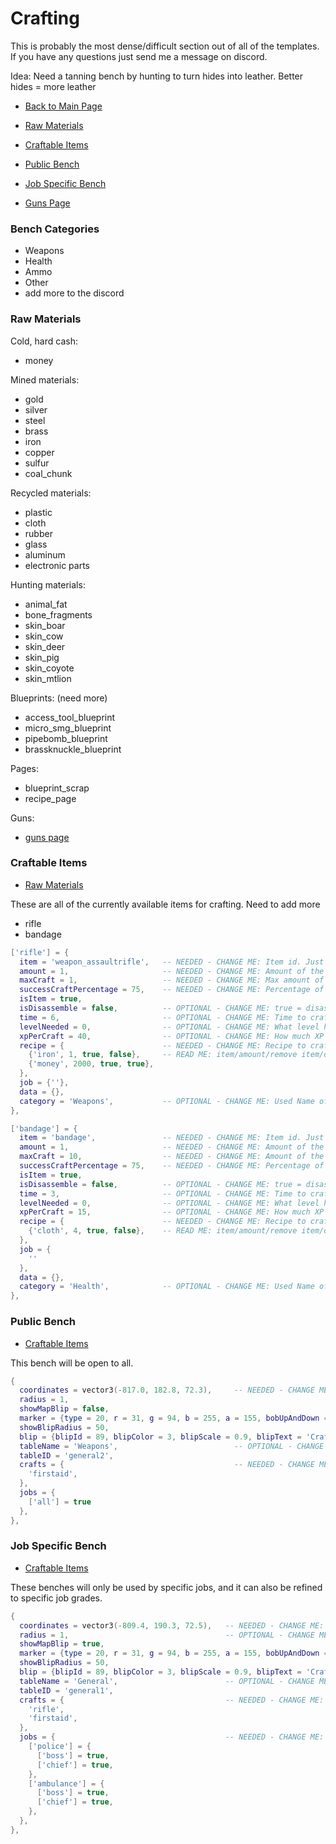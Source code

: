 # Crafting

This is probably the most dense/difficult section out of all of the templates.
If you have any questions just send me a message on discord.

Idea: Need a tanning bench by hunting to turn hides into leather. Better hides =
more leather

- [Back to Main Page](../README.md#alcatraz-templates)

- [Raw Materials](#raw-materials)
- [Craftable Items](#craftable-items)
- [Public Bench](#public-bench)
- [Job Specific Bench](#job-specific-bench)

- [Guns Page](./weapons/README.md#custom-guns)

### Bench Categories

- Weapons
- Health
- Ammo
- Other
- add more to the discord

### Raw Materials

Cold, hard cash:

- money

Mined materials:

- gold
- silver
- steel
- brass
- iron
- copper
- sulfur
- coal_chunk

Recycled materials:

- plastic
- cloth
- rubber
- glass
- aluminum
- electronic parts

Hunting materials:

- animal_fat
- bone_fragments
- skin_boar
- skin_cow
- skin_deer
- skin_pig
- skin_coyote
- skin_mtlion

Blueprints: (need more)

- access_tool_blueprint
- micro_smg_blueprint
- pipebomb_blueprint
- brassknuckle_blueprint

Pages:

- blueprint_scrap
- recipe_page

Guns:

- [guns page](./weapons/README.md)

### Craftable Items

- [Raw Materials](#raw-materials)

These are all of the currently available items for crafting. Need to add more

- rifle
- bandage

```lua
['rifle'] = {
  item = 'weapon_assaultrifle',   -- NEEDED - CHANGE ME: Item id. Just write out the item name as you see it, and I can find the proper name. Adding list of items soon.
  amount = 1,                     -- NEEDED - CHANGE ME: Amount of the item the player will receive
  maxCraft = 1,                   -- NEEDED - CHANGE ME: Max amount of crafts at a time
  successCraftPercentage = 75,    -- NEEDED - CHANGE ME: Percentage of successful craft 0 = 0% | 50 = 50% | 100 = 100%
  isItem = true,
  isDisassemble = false,          -- OPTIONAL - CHANGE ME: true = disassemble | false = craft
  time = 6,                       -- OPTIONAL - CHANGE ME: Time to craft (in seconds)
  levelNeeded = 0,                -- OPTIONAL - CHANGE ME: What level he needs to craft this item
  xpPerCraft = 40,                -- OPTIONAL - CHANGE ME: How much XP he receives after crafting this item
  recipe = {                      -- NEEDED - CHANGE ME: Recipe to craft it. Add more/less materials (materials list above) depending on the item
    {'iron', 1, true, false},     -- READ ME: item/amount/remove item/only true for money
    {'money', 2000, true, true},
  },
  job = {''},
  data = {},
  category = 'Weapons',           -- OPTIONAL - CHANGE ME: Used Name of the category
},
```

```lua
['bandage'] = {
  item = 'bandage',               -- NEEDED - CHANGE ME: Item id. Just write out the item name as you see it, and I can find the proper name. Adding list of items soon.
  amount = 1,                     -- NEEDED - CHANGE ME: Amount of the item the player will receive
  maxCraft = 10,                  -- NEEDED - CHANGE ME: Amount of the item the player will receive
  successCraftPercentage = 75,    -- NEEDED - CHANGE ME: Percentage of successful craft 0 = 0% | 50 = 50% | 100 = 100%
  isItem = true,
  isDisassemble = false,          -- OPTIONAL - CHANGE ME: true = disassemble | false = craft
  time = 3,                       -- OPTIONAL - CHANGE ME: Time to craft (in seconds)
  levelNeeded = 0,                -- OPTIONAL - CHANGE ME: What level he needs to craft this item
  xpPerCraft = 15,                -- OPTIONAL - CHANGE ME: How much XP he receives after crafting this item
  recipe = {                      -- NEEDED - CHANGE ME: Recipe to craft it. Add more/less materials (materials list above) depending on the item
    {'cloth', 4, true, false},    -- READ ME: item/amount/remove item/only true for money
  },
  job = {
    ''
  },
  data = {},
  category = 'Health',            -- OPTIONAL - CHANGE ME: Used Name of the category
},
```

### Public Bench

- [Craftable Items](#craftable-items)

This bench will be open to all.

```lua
{
  coordinates = vector3(-817.0, 182.8, 72.3),     -- NEEDED - CHANGE ME: coordinates of the table
  radius = 1,
  showMapBlip = false,
  marker = {type = 20, r = 31, g = 94, b = 255, a = 155, bobUpAndDown = 0, faceCamera = 0, rotate = 1, textureDict = 0, textureName = 0, drawOnEnts = 0},
  showBlipRadius = 50,
  blip = {blipId = 89, blipColor = 3, blipScale = 0.9, blipText = 'Crafting'},
  tableName = 'Weapons',                          -- OPTIONAL - CHANGE ME: Title
  tableID = 'general2',
  crafts = {                                      -- NEEDED - CHANGE ME: What items are available for crafting and the recipe. Add more from the list of Craftable Items above
    'firstaid',
  },
  jobs = {
    ['all'] = true
  },
},
```

### Job Specific Bench

- [Craftable Items](#craftable-items)

These benches will only be used by specific jobs, and it can also be refined to
specific job grades.

```lua
{
  coordinates = vector3(-809.4, 190.3, 72.5),   -- NEEDED - CHANGE ME: coordinates of the table
  radius = 1,                                   -- OPTIONAL - CHANGE ME: radius of the table. 1 or 2 are sane values
  showMapBlip = true,
  marker = {type = 20, r = 31, g = 94, b = 255, a = 155, bobUpAndDown = 0, faceCamera = 0, rotate = 1, textureDict = 0, textureName = 0, drawOnEnts = 0},
  showBlipRadius = 50,
  blip = {blipId = 89, blipColor = 3, blipScale = 0.9, blipText = 'Crafting'},
  tableName = 'General',                        -- OPTIONAL - CHANGE ME: Title
  tableID = 'general1',
  crafts = {                                    -- NEEDED - CHANGE ME: What items are available for crafting and the recipe. Add more from the list of craftable items
    'rifle',
    'firstaid',
  },
  jobs = {                                      -- NEEDED - CHANGE ME: What jobs are able to open the workbench
    ['police'] = {
      ['boss'] = true,
      ['chief'] = true,
    },
    ['ambulance'] = {
      ['boss'] = true,
      ['chief'] = true,
    },
  },
},
```

